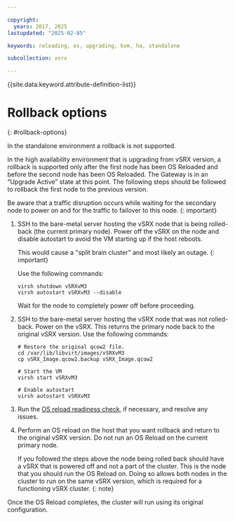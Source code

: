 ```yaml
---

copyright:
  years: 2017, 2025
lastupdated: "2025-02-05"

keywords: reloading, os, upgrading, kvm, ha, standalone

subcollection: vsrx

---
```


{{site.data.keyword.attribute-definition-list}}

# Rollback options
{: #rollback-options}

In the standalone environment a rollback is not supported.

In the high availability environment that is upgrading from vSRX version, a rollback is supported only after the first node has been OS Reloaded and before the second node has been OS Reloaded. The Gateway is in an “Upgrade Active” state at this point. The following steps should be followed to rollback the first node to the previous version.

Be aware that a traffic disruption occurs while waiting for the secondary node to power on and for the traffic to failover to this node.
{: important}

1. SSH to the bare-metal server hosting the vSRX node that is being rolled-back (the current primary node). Power off the vSRX on the node and disable autostart to avoid the VM starting up if the host reboots.

   This would cause a "split brain cluster" and most likely an outage.
   {: important}

   Use the following commands:

   ```
   virsh shutdown vSRXvM3
   virsh autostart vSRXvM3 --disable
   ```

   Wait for the node to completely power off before proceeding.

1. SSH to the bare-metal server hosting the vSRX node that was not rolled-back. Power on the vSRX. This returns the primary node back to the original vSRX version. Use the following commands:

   ```
   # Restore the original qcow2 file.
   cd /var/lib/libvirt/images/vSRXvM3
   cp vSRX_Image.qcow2.backup vSRX_Image.qcow2
   
   # Start the VM
   virsh start vSRXvM3
   
   # Enable autostart
   virsh autostart vSRXvM3
   ```

1.	Run the [OS reload readiness check](/docs/vsrx?topic=vsrx-vsrx-readiness), if necessary, and resolve any issues.

1.	Perform an OS reload on the host that you want rollback and return to the original vSRX version. Do not run an OS Reload on the current primary node.

  	If you followed the steps above the node being rolled back should have a vSRX that is powered off and not a part of the cluster. This is the node that you should run the OS Reload on. Doing so allows both nodes in the cluster to run on the same vSRX version, which is required for a functioning vSRX cluster.
  	{: note}

Once the OS Reload completes, the cluster will run using its original configuration.
